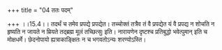 +++
title = "04 ततः पदम्"

+++
।।15.4।। तदर्थं च तमेव प्रपद्ये प्रपद्येत। तच्चोक्तं तत्रैव तं वै
प्रपद्येत यं वै प्रपद्य न शोचति न हृष्यति न जायते न म्रियते तद्ब्रह्म
मूलं तच्छित्सुः इति। नारायणेन दृष्टश्च प्रतिबुद्धो भवेत्पुमान् इति च
मोक्षधर्मे। छेदनोपायो ह्यत्राकाङ्क्षितः न च भगवतोऽन्यः शरण्योऽस्ति।
